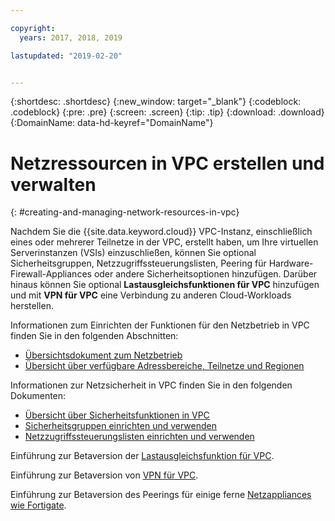 ```yaml
---

copyright:
  years: 2017, 2018, 2019

lastupdated: "2019-02-20"


---
```


{:shortdesc: .shortdesc}
{:new_window: target="_blank"}
{:codeblock: .codeblock}
{:pre: .pre}
{:screen: .screen}
{:tip: .tip}
{:download: .download}
{:DomainName: data-hd-keyref="DomainName"}

# Netzressourcen in VPC erstellen und verwalten
{: #creating-and-managing-network-resources-in-vpc}

Nachdem Sie die {{site.data.keyword.cloud}} VPC-Instanz, einschließlich eines oder mehrerer Teilnetze in der VPC, erstellt haben, um Ihre virtuellen Serverinstanzen (VSIs) einzuschließen, können Sie optional Sicherheitsgruppen, Netzzugriffssteuerungslisten, Peering für Hardware-Firewall-Appliances oder andere Sicherheitsoptionen hinzufügen. Darüber hinaus können Sie optional **Lastausgleichsfunktionen für VPC** hinzufügen und mit **VPN für VPC** eine Verbindung zu anderen Cloud-Workloads herstellen.

Informationen zum Einrichten der Funktionen für den Netzbetrieb in VPC finden Sie in den folgenden Abschnitten:
 * [Übersichtsdokument zum Netzbetrieb](https://{DomainName}/docs/infrastructure/vpc-network?topic=vpc-network-about-networking-for-vpc)
 * [Übersicht über verfügbare Adressbereiche, Teilnetze und Regionen](docs/infrastructure/vpc-network?topic=vpc-network-working-with-ip-address-ranges-address-prefixes-regions-and-subnets)

Informationen zur Netzsicherheit in VPC finden Sie in den folgenden Dokumenten:
* [Übersicht über Sicherheitsfunktionen in VPC](https://{DomainName}/docs/infrastructure/vpc-network?topic=vpc-network-security-in-your-ibm-cloud-vpc)
* [Sicherheitsgruppen einrichten und verwenden](/docs/infrastructure/vpc-network?topic=vpc-network-updating-the-default-security-group)
* [Netzzugriffssteuerungslisten einrichten und verwenden](https://{DomainName}/docs/infrastructure/vpc-network?topic=vpc-network-setting-up-network-acls-using-the-cli)

Einführung zur Betaversion der [Lastausgleichsfunktion für VPC](https://{DomainName}/docs/infrastructure/vpc-network?topic=vpc-network--beta-using-load-balancers-in-ibm-cloud-vpc).

Einführung zur Betaversion von [VPN für VPC](https://{DomainName}/docs/infrastructure/vpc-network?topic=vpc-network--beta-using-vpn-with-your-vpc).

Einführung zur Betaversion des Peerings für einige ferne [Netzappliances wie Fortigate](https://{DomainName}/docs/infrastructure/vpc-network?topic=vpc-network-creating-a-secure-connection-with-a-remote-fortigate-peer).
